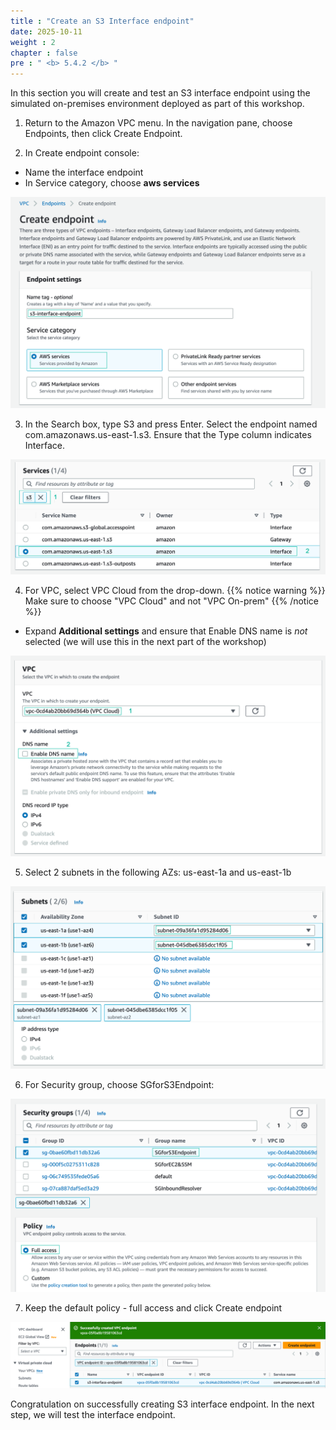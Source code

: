 ```yaml
---
title : "Create an S3 Interface endpoint"
date: 2025-10-11
weight : 2
chapter : false
pre : " <b> 5.4.2 </b> "
---
```


In this section you will create and test an S3 interface endpoint using the simulated on-premises environment deployed as part of this workshop.

1. Return to the Amazon VPC menu. In the navigation pane, choose Endpoints, then click Create Endpoint.

2. In Create endpoint console:
+ Name the interface endpoint
+ In Service category, choose **aws services** 

![name](/images/5-Workshop/5.4-S3-onprem/s3-interface-endpoint1.png)

3.  In the Search box, type S3 and press Enter. Select the endpoint named com.amazonaws.us-east-1.s3. Ensure that the Type column indicates Interface.

![service](/images/5-Workshop/5.4-S3-onprem/s3-interface-endpoint2.png)

4. For VPC, select VPC Cloud from the drop-down.
{{% notice warning %}}
Make sure to choose "VPC Cloud" and not "VPC On-prem"
{{% /notice %}}
+ Expand **Additional settings** and ensure that Enable DNS name is *not* selected (we will use this in the next part of the workshop)

![vpc](/images/5-Workshop/5.4-S3-onprem/s3-interface-endpoint3.png)

5. Select 2 subnets in the following AZs: us-east-1a and us-east-1b

![subnets](/images/5-Workshop/5.4-S3-onprem/s3-interface-endpoint4.png)

6. For Security group, choose SGforS3Endpoint:

![sg](/images/5-Workshop/5.4-S3-onprem/s3-interface-endpoint5.png)

7. Keep the default policy - full access and click Create endpoint

![success](/images/5-Workshop/5.4-S3-onprem/s3-interface-endpoint-success.png)

Congratulation on successfully creating S3 interface endpoint. In the next step, we will test the interface endpoint.

